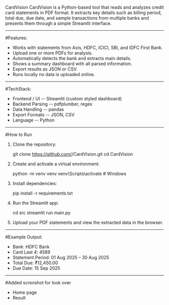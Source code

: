 CardVision
CardVision is a Python-based tool that reads and analyzes credit card statements in PDF format.
It extracts key details such as billing period, total due, due date, and sample transactions from multiple banks and presents them through a simple Streamlit interface.
________________________________________________________________________________________________________________________________________________________________________
#Features:
- Works with statements from Axis, HDFC, ICICI, SBI, and IDFC First Bank.
- Upload one or more PDFs for analysis.
- Automatically detects the bank and extracts main details.
- Shows a summary dashboard with all parsed information.
- Export results as JSON or CSV.
- Runs locally  no data is uploaded online.
________________________________________________________________________________________________________________________________________________________________________
#TechStack:
- Frontend / UI -- Streamlit (custom styled dashboard)
- Backend Parsing -- pdfplumber, regex
- Data Handling -- pandas
- Export Formats -- JSON, CSV
- Language -- Python
________________________________________________________________________________________________________________________________________________________________________
#How to Run
1. Clone the repository:
   
	git clone https://github.com/<your-username>/CardVision.git
	cd CardVision

2. Create and activate a virtual environment:
   
	python -m venv venv
	venv\Scripts\activate      # Windows

3. Install dependencies:
	
	pip install -r requirements.txt

4. Run the Streamlit app:
   
	cd src
	streamlit run main.py

5. Upload your PDF statements and view the extracted data in the browser.
________________________________________________________________________________________________________________________________________________________________________
#Example Output:
- Bank: HDFC Bank
- Card Last 4: 4589
- Statement Period: 01 Aug 2025 – 30 Aug 2025
- Total Due: ₹12,450.00
- Due Date: 15 Sep 2025
________________________________________________________________________________________________________________________________________________________________________
#Added screnshot for look over 
- Home page
- Result



